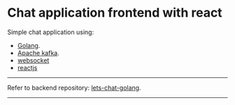 # Chat application frontend with react
Simple chat application using:
* [Golang](https://go.dev/).
* [Apache kafka](https://kafka.apache.org/).
* [websocket](https://github.com/gorilla/websocket)
* [reactjs](https://reactjs.org/)

---

Refer to backend repository: [lets-chat-golang](https://github.com/BAHALLA/lets-chat-golang).

---